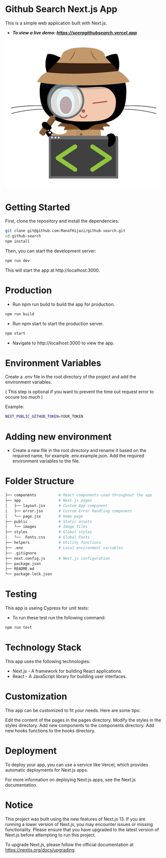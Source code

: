 # Github Search Next.js App

This is a simple web application built with Next.js.

- ***To view a live demo: https://seeragithubsearch.vercel.app***

![Tux, the Linux mascot](/public/favicon.ico)

# Getting Started

First, clone the repository and install the dependencies:

```sh
git clone git@github.com:ManafHijazi/github-search.git
cd github-search
npm install
```

Then, you can start the development server:

```sh
npm run dev
```

This will start the app at http://localhost:3000.

# Production

- Run npm run build to build the app for production.

```sh
npm run build
```

- Run npm start to start the production server.

```sh
npm start
```

- Navigate to http://localhost:3000 to view the app.

# Environment Variables

Create a .env file in the root directory of the project and add the environment variables.

( This step is optional if you want to prevent the time out request error to occure too much )

Example:

```sh
NEXT_PUBLIC_GITHUB_TOKEN=YOUR_TOKEN
```

# Adding new environment

- Create a new file in the root directory and rename it based on the required name, for example .env.example.json. Add the required environment variables to the file.

# Folder Structure

```sh
├── components          # React components used throughout the app
├── app                 # Next.js pages
│   ├── layout.jsx      # Custom App component
│   ├── error.jsx       # Custom Error Handling component
│   └── page.jsx        # Home page
├── public              # Static assets
│   └── images          # Image files
├── styles              # Global styles
│   └──  Fonts.css      # Global Fonts
├── helpers             # Utility functions
├── .env                # Local environment variables
├── .gitignore
├── next.config.js      # Next.js configuration
├── package.json
├── README.md
└── package-lock.json
```

# Testing

This app is useing Cypress for unit tests:

- To run these test run the following command:

```sh
npm run test
```

# Technology Stack

This app uses the following technologies:

- Next.js - A framework for building React applications.
- React - A JavaScript library for building user interfaces.

# Customization

This app can be customized to fit your needs. Here are some tips:

Edit the content of the pages in the pages directory.
Modify the styles in the styles directory.
Add new components to the components directory.
Add new hooks functions to the hooks directory.

# Deployment

To deploy your app, you can use a service like Vercel, which provides automatic deployments for Next.js apps.

For more information on deploying Next.js apps, see the Next.js documentation.

# Notice

This project was built using the new features of Next.js 13. If you are running a lower version of Next.js, you may encounter issues or missing functionality. Please ensure that you have upgraded to the latest version of Next.js before attempting to run this project.

To upgrade Next.js, please follow the official documentation at https://nextjs.org/docs/upgrading.
